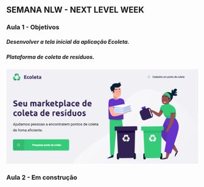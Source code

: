## SEMANA NLW -  NEXT LEVEL WEEK

### Aula 1 - Objetivos

##### Desenvolver a tela inicial da aplicação Ecoleta.

##### Plataforma de coleta de resíduos. 
![Ecoleta](https://github.com/AndressaBarreto/NLW--AULAS/blob/master/ecoleta.PNG)

### Aula 2 - Em construção
